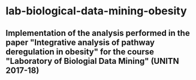 # lab-biological-data-mining-obesity
## Implementation of the analysis performed in the paper "Integrative analysis of pathway deregulation in obesity" for the course "Laboratory of Biologial Data Mining" (UNITN 2017-18) 
